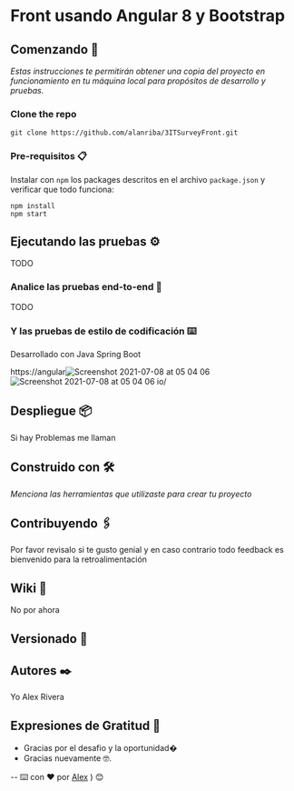 # Front usando Angular 8 y Bootstrap


## Comenzando 🚀

_Estas instrucciones te permitirán obtener una copia del proyecto en funcionamiento en tu máquina local para propósitos de desarrollo y pruebas._

### Clone the repo

```shell
git clone https://github.com/alanriba/3ITSurveyFront.git
```

### Pre-requisitos 📋

Instalar con `npm` los packages descritos en el archivo `package.json` y verificar que todo funciona:

```shell
npm install
npm start
```




## Ejecutando las pruebas ⚙️

TODO

### Analice las pruebas end-to-end 🔩

TODO



### Y las pruebas de estilo de codificación ⌨️

Desarrollado con Java Spring Boot

https://angular![Screenshot 2021-07-08 at 05 04 06](https://user-images.githubusercontent.com/25330708/124897688-8a254780-dfac-11eb-9bdd-1ed2acdf6600.png)
![Screenshot 2021-07-08 at 05 04 06](https://user-images.githubusercontent.com/25330708/124897739-96110980-dfac-11eb-9e5a-20ac9816ea52.png)
io/

## Despliegue 📦

Si hay Problemas me llaman

## Construido con 🛠️

_Menciona las herramientas que utilizaste para crear tu proyecto_


## Contribuyendo 🖇️

Por favor revisalo si te gusto genial y en caso contrario todo feedback es bienvenido para la retroalimentación

## Wiki 📖

No por ahora

## Versionado 📌



## Autores ✒️

Yo Alex Rivera


## Expresiones de Gratitud 🎁

* Gracias por el desafio y la oportunidad�
* Gracias nuevamente 🤓.



--
⌨️ con ❤️ por [Alex](https://github.com/alanriva) ) 😊
